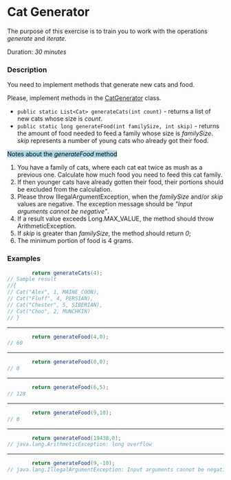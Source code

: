 # Cat Generator

The purpose of this exercise is to train you to work with the operations _generate_ and _iterate_.

Duration: _30 minutes_

### Description

You need to implement methods that generate new cats and food.

Please, implement methods in the [CatGenerator](src/main/java/com/epam/autotasks/CatGenerator.java) class.

- `public static List<Cat> generateCats(int count)` - returns a list of new cats whose size is _count_.
- `public static long generateFood(int familySize, int skip)` - returns the amount of food needed to feed a family
  whose size is _familySize_. _skip_ represents a number of young cats who already got their food.

<mark style="background-color: lightblue">Notes about the _generateFood_ method</mark>

1. You have a family of cats, where each cat eat twice as mush as a previous one. Calculate how much food you need to feed this cat family.
2. If then younger cats have already gotten their food, their portions should be excluded from the calculation.
3. Please throw IllegalArgumentException, when the _familySize_ and/or _skip_ values are negative.
   The exception message should be _"Input arguments cannot be negative"_.
4. If a result value exceeds Long.MAX_VALUE, the method should throw ArithmeticException.
5. If _skip_ is greater than _familySize_, the method should return _0_;
6. The minimum portion of food is 4 grams.

### Examples

```java
        return generateCats(4);
// Sample result
//{
// Cat("Alex", 1, MAINE_COON),
// Cat("Fluff", 4, PERSIAN),
// Cat("Chester", 5, SIBERIAN),
// Cat("Choo", 2, MUNCHKIN)
// }
```

---

```java
        return generateFood(4,0);
// 60
```

---

```java
        return generateFood(0,0);
// 0
```

---

```java
        return generateFood(6,5);
// 128
```

---

```java
        return generateFood(9,10);
// 0
```

---

```java
        return generateFood(19438,0);
// java.lang.ArithmeticException: long overflow
```

---

```java
        return generateFood(9,-10);
// java.lang.IllegalArgumentException: Input arguments cannot be negative
```